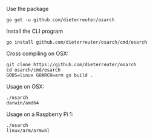 
Use the package
```
go get -u github.com/dieterreuter/osarch
```

Install the CLI program
```
go install github.com/dieterreuter/osarch/cmd/osarch
```

Cross compiling on OSX:
```
git clone https://github.com/dieterreuter/osarch
cd osarch/cmd/osarch
GOOS=linux GOARCH=arm go build .
```

Usage on OSX:
```
./osarch
darwin/amd64
```

Usage on a Raspberry Pi 1:
```
./osarch
linux/arm/armv6l
```